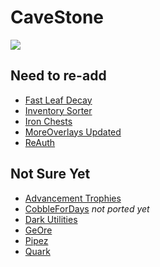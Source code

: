 # CaveStone

[![](https://bisecthosting.com/images/CF/CaveStone/BH_CS_Header.png)](https://www.curseforge.com/minecraft/modpacks/cavestone)

## Need to re-add
- [Fast Leaf Decay](https://www.curseforge.com/minecraft/mc-mods/fast-leaf-decay)
- [Inventory Sorter](https://www.curseforge.com/minecraft/mc-mods/inventory-sorter)
- [Iron Chests](https://www.curseforge.com/minecraft/mc-mods/iron-chests)
- [MoreOverlays Updated](https://www.curseforge.com/minecraft/mc-mods/more-overlays-updated)
- [ReAuth](https://www.curseforge.com/minecraft/mc-mods/reauth)

## Not Sure Yet
- [Advancement Trophies](https://www.curseforge.com/minecraft/mc-mods/advancement-trophies)
- [CobbleForDays](https://www.curseforge.com/minecraft/mc-mods/cobblefordays) *not ported yet*
- [Dark Utilities](https://www.curseforge.com/minecraft/mc-mods/dark-utilities)
- [GeOre](https://www.curseforge.com/minecraft/mc-mods/GeOre)
- [Pipez](https://www.curseforge.com/minecraft/mc-mods/pipez)
- [Quark](https://www.curseforge.com/minecraft/mc-mods/quark)
